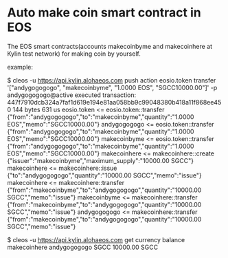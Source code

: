 # Auto make coin smart contract in EOS
The EOS smart contracts(accounts makecoinbyme and makecoinhere at Kylin test network) for making coin by yourself.

example:

$ cleos -u https://api.kylin.alohaeos.com push action eosio.token transfer '["andygogogogo", "makecoinbyme", "1.0000 EOS", "SGCC10000.00"]' -p andygogogogo@active
executed transaction: 447f7910dcb324a7faf1d619e194e81aa058bb9c99048380b418a11f868ee450  144 bytes  631 us
   eosio.token <= eosio.token::transfer        {"from":"andygogogogo","to":"makecoinbyme","quantity":"1.0000 EOS","memo":"SGCC10000.00"}
  andygogogogo <= eosio.token::transfer        {"from":"andygogogogo","to":"makecoinbyme","quantity":"1.0000 EOS","memo":"SGCC10000.00"}
  makecoinbyme <= eosio.token::transfer        {"from":"andygogogogo","to":"makecoinbyme","quantity":"1.0000 EOS","memo":"SGCC10000.00"}
  makecoinhere <= makecoinhere::create         {"issuer":"makecoinbyme","maximum_supply":"10000.00 SGCC"}
  makecoinhere <= makecoinhere::issue          {"to":"andygogogogo","quantity":"10000.00 SGCC","memo":"issue"}
  makecoinhere <= makecoinhere::transfer       {"from":"makecoinbyme","to":"andygogogogo","quantity":"10000.00 SGCC","memo":"issue"}
  makecoinbyme <= makecoinhere::transfer       {"from":"makecoinbyme","to":"andygogogogo","quantity":"10000.00 SGCC","memo":"issue"}
  andygogogogo <= makecoinhere::transfer       {"from":"makecoinbyme","to":"andygogogogo","quantity":"10000.00 SGCC","memo":"issue"}

$ cleos -u https://api.kylin.alohaeos.com get currency balance makecoinhere andygogogogo SGCC
10000.00 SGCC

